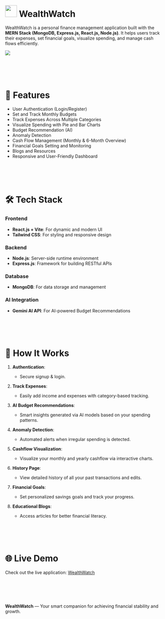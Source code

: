 # <img src="https://drive.google.com/uc?id=1U_4l-xlKpyb8f5fAVjss2Bupxrjn7A9w" width="38px" /> WealthWatch

WealthWatch is a personal finance management application built with the **MERN Stack (MongoDB, Express.js, React.js, Node.js)**. It helps users track their expenses, set financial goals, visualize spending, and manage cash flows efficiently.

<img src="https://drive.google.com/uc?id=1cLirzqBP5Kzdev34R2qrmR6c9I2IezzK"/>

# &nbsp;


# 📌 Features
- User Authentication (Login/Register)
- Set and Track Monthly Budgets
- Track Expenses Across Multiple Categories
- Visualize Spending with Pie and Bar Charts
- Budget Recommendation (AI)
- Anomaly Detection
- Cash Flow Management (Monthly & 6-Month Overview)
- Financial Goals Setting and Monitoring
- Blogs and Resources
- Responsive and User-Friendly Dashboard


# &nbsp;


# 🛠️ Tech Stack

### Frontend
- **React.js + Vite**: For dynamic and modern UI
- **Tailwind CSS**: For styling and responsive design

### Backend
- **Node.js**: Server-side runtime environment
- **Express.js**: Framework for building RESTful APIs

### Database
- **MongoDB**: For data storage and management

### AI Integration
- **Gemini AI API**: For AI-powered Budget Recommendations 


# &nbsp;


# 📖 How It Works

1. **Authentication**:
    - Secure signup & login.
    
2. **Track Expenses**:
   - Easily add income and expenses with category-based tracking.
     
3. **AI Budget Recommendations**:
   - Smart insights generated via AI models based on your spending patterns.
   
4. **Anomaly Detection**:
   - Automated alerts when irregular spending is detected.
   
5. **Cashflow Visualization**:
    - Visualize your monthly and yearly cashflow via interactive charts.
     
6. **History Page**:
   - View detailed history of all your past transactions and edits.
     
7. **Financial Goals**:
   - Set personalized savings goals and track your progress.
     
8. **Educational Blogs**:
   - Access articles for better financial literacy.


# &nbsp;


# 🌐 Live Demo
Check out the live application: [WealthWatch](https://wealth-watch-sandy.vercel.app/)


# &nbsp;


**WealthWatch** — Your smart companion for achieving financial stability and growth.
